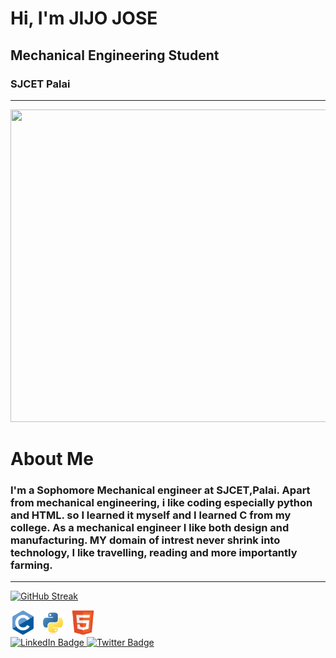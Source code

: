 
# Hi, I'm JIJO JOSE
## Mechanical Engineering Student
### SJCET Palai
----
<div align="center">
  <img src="https://media.giphy.com/media/iI5RW5RFzqm95ANpIo/giphy.gif" width="600" height="500"/>
</div>


# About Me
### I'm a Sophomore Mechanical engineer at SJCET,Palai. Apart from mechanical engineering, i like coding especially python and HTML. so I learned it myself and I learned C from my college. As a mechanical engineer I like both design and manufacturing. MY domain of intrest never shrink into technology, I like travelling, reading and more importantly farming.
----


[![GitHub Streak](http://github-readme-streak-stats.herokuapp.com?user=jijojose2002&theme=dark&background=000000)](https://git.io/streak-stats)

<div>
  <img src="https://github.com/devicons/devicon/blob/master/icons/c/c-original.svg" title="C" alt="C" width="40" height="40"/>&nbsp;
  <img src="https://github.com/devicons/devicon/blob/master/icons/python/python-original.svg" title="Python" alt="Python" width="40" height="40"/>&nbsp;
  <img src="https://github.com/devicons/devicon/blob/master/icons/html5/html5-original.svg" title="HTML5" alt="HTML" width="40" height="40"/>&nbsp;
</div>

<div id="badges">
  <a href="https://www.linkedin.com/in/jijo-jose-4b9253226/">
    <img src="https://img.shields.io/badge/LinkedIn-blue?style=for-the-badge&logo=linkedin&logoColor=white" alt="LinkedIn Badge"/>
  </a>
  <a href="https://twitter.com/Mjijojose">
    <img src="https://img.shields.io/badge/Twitter-blue?style=for-the-badge&logo=twitter&logoColor=white" alt="Twitter Badge"/>
  </a>
</div>
